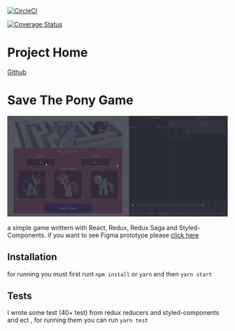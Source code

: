 [![CircleCI](https://circleci.com/gh/MBehtemam/save-the-pony/tree/master.svg?style=svg)](https://circleci.com/gh/MBehtemam/save-the-pony/tree/master)

[![Coverage Status](https://coveralls.io/repos/github/MBehtemam/save-the-pony/badge.svg)](https://coveralls.io/github/MBehtemam/save-the-pony)

# Project Home

[Github](https://github.com/MBehtemam/save-the-pony)

# Save The Pony Game

![Pony game screenshot](https://raw.githubusercontent.com/mbehtemam/save-the-pony/master/src/assets/images/capture.gif)

a simple game writtern with React, Redux, Redux Saga and Styled-Components. if you want to see Figma prototype please [click here](https://www.figma.com/file/qTPcgXmLUYnXy4du2swzLL/Save-The-Pony?node-id=0%3A1)

## Installation

for running you must first runt `npm install` or `yarn` and then `yarn start`

## Tests

I wrote some test (40+ test) from redux reducers and styled-components and ect , for running them you can run `yarn test`
